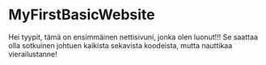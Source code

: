 # MyFirstBasicWebsite
Hei tyypit, tämä on ensimmäinen nettisivuni, jonka olen luonut!!! Se saattaa olla sotkuinen johtuen kaikista sekavista koodeista, mutta nauttikaa vierailustanne!
